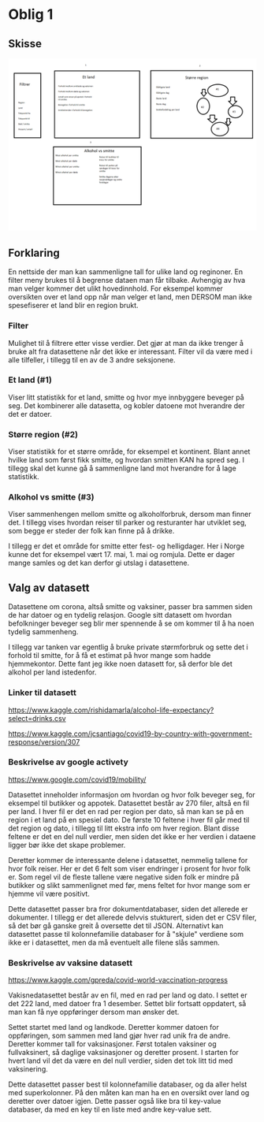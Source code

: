 # Oblig 1

## Skisse
![Skisse over nettside](./skisse.png)

## Forklaring
En nettside der man kan sammenligne tall for ulike land og reginoner. En filter meny brukes til å begrense dataen man får tilbake. Avhengig av hva man velger kommer det ulikt hovedinnhold. For eksempel kommer oversikten over et land opp når man velger et land, men DERSOM man ikke spesefiserer et land blir en region brukt.


### Filter
Mulighet til å filtrere etter visse verdier. Det gjør at man da ikke trenger å bruke alt fra datasettene når det ikke er interessant. Filter vil da være med i alle tilfeller, i tillegg til en av de 3 andre seksjonene.

### Et land (#1)
Viser litt statistikk for et land, smitte og hvor mye innbyggere beveger på seg. Det kombinerer alle datasetta, og kobler datoene mot hverandre der det er datoer.

### Større region (#2)
Viser statistikk for et større område, for eksempel et kontinent. Blant annet hvilke land som først fikk smitte, og hvordan smitten KAN ha spred seg. I tillegg skal det kunne gå å sammenligne land mot hverandre for å lage statistikk.


### Alkohol vs smitte (#3)
Viser sammenhengen mellom smitte og alkoholforbruk, dersom man finner det. I tillegg vises hvordan reiser til parker og resturanter har utviklet seg, som begge er steder der folk kan finne på å drikke. 

I tillegg er det et område for smitte etter fest- og helligdager. Her i Norge kunne det for eksempel vært 17. mai, 1. mai og romjula. Dette er dager mange samles og det kan derfor gi utslag i datasettene.

## Valg av datasett
Datasettene om corona, altså smitte og vaksiner, passer bra sammen siden de har datoer og en tydelig relasjon. Google sitt datasett om hvordan befolkninger beveger seg blir mer spennende å se om kommer til å ha noen tydelig sammenheng.

I tillegg var tanken var egentlig å bruke private størmforbruk og sette det i forhold til smitte, for å få et estimat på hvor mange som hadde hjemmekontor. Dette fant jeg ikke noen datasett for, så derfor ble det alkohol per land istedenfor.

### Linker til datasett

https://www.kaggle.com/rishidamarla/alcohol-life-expectancy?select=drinks.csv

https://www.kaggle.com/jcsantiago/covid19-by-country-with-government-response/version/307


### Beskrivelse av google activety
https://www.google.com/covid19/mobility/

Datasettet inneholder informasjon om hvordan og hvor folk beveger seg, for eksempel til butikker og appotek. Datasettet består av 270 filer, altså en fil per land. I hver fil er det en rad per region per dato, så man kan se på en region i et land på en spesiel dato. De første 10 feltene i hver fil går med til det region og dato, i tillegg til litt ekstra info om hver region. Blant disse feltene er det en del null verdier, men siden det ikke er her verdien i dataene ligger bør ikke det skape problemer.

Deretter kommer de interessante delene i datasettet, nemmelig tallene for hvor folk reiser. Her er det 6 felt som viser endringer i prosent for hvor folk er. Som regel vil de fleste tallene være negative siden folk er mindre på butikker og slikt sammenlignet med før, mens feltet for hvor mange som er hjemme vil være positivt.

Dette datasettet passer bra fror dokumentdatabaser, siden det allerede er dokumenter. I tillegg er det allerede delvvis stukturert, siden det er CSV filer, så det bør gå ganske greit å oversette det til JSON. 
Alternativt kan datasettet passe til kolonnefamilie databaser for å "skjule" verdiene som ikke er i datasettet, men da må eventuelt alle filene slås sammen.

### Beskrivelse av vaksine datasett
https://www.kaggle.com/gpreda/covid-world-vaccination-progress

Vakisnedatasettet består av en fil, med en rad per land og dato. I settet er det 222 land, med datoer fra 1 desember. Settet blir fortsatt oppdatert, så man kan få nye oppføringer dersom man ønsker det.

Settet startet med land og landkode. Deretter kommer datoen for oppføringen, som sammen med land gjør hver rad unik fra de andre. Deretter kommer tall for vaksinasjoner. Først totalen vaksiner og fullvaksinert, så daglige vaksinasjoner og deretter prosent. I starten for hvert land vil det da være en del null verdier, siden det tok litt tid med vaksinering.

Dette datasettet passer best til kolonnefamilie databaser, og da aller helst med superkolonner. På den måten kan man ha en en oversikt over land og deretter over datoer igjen. Dette passer også like bra til key-value databaser, da med en key til en liste med andre key-value sett.